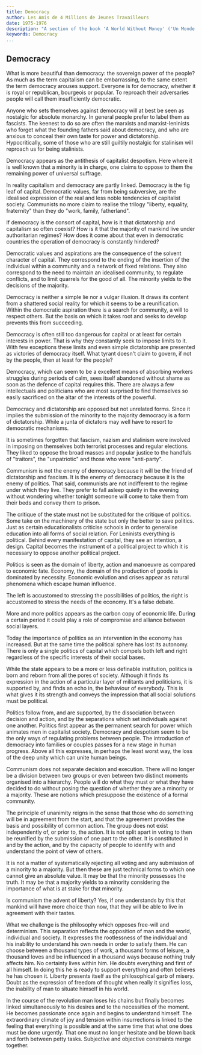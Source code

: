 ```yaml
---
title: Democracy
author: Les Amis de 4 Millions de Jeunes Travailleurs
date: 1975-1976
description: "A section of the book 'A World Without Money' ('Un Monde Sans Argent: Le Communisme'), written in French in 1975-1976 and originally translated and posted online at <https://oocities.org/~johngray/monde603.htm>. Another translation of this section, with slightly different wording, is also available on red texts as part of the full 'A World Without Money.'"
keywords: Democracy
...
```


## Democracy

What is more beautiful than democracy: the sovereign power of the
people? As much as the term capitalism can be embarrassing, to the same
extent the term democracy arouses support. Everyone is for democracy,
whether it is royal or republican, bourgeois or popular. To reproach
their adversaries people will call them insufficiently democratic.

Anyone who sets themselves against democracy will at best be seen as
nostalgic for absolute monarchy. In general people prefer to label them
as fascists. The keenest to do so are often the marxists and
marxist-leninists who forget what the founding fathers said about
democracy, and who are anxious to conceal their own taste for power and
dictatorship. Hypocritically, some of those who are still guiltily
nostalgic for stalinism will reproach us for being stalinists.

Democracy appears as the antithesis of capitalist despotism. Here where
it is well known that a minority is in charge, one claims to oppose to
them the remaining power of universal suffrage.

In reality capitalism and democracy are partly linked. Democracy is the
fig leaf of capital. Democratic values, far from being subversive, are
the idealised expression of the real and less noble tendencies of
capitalist society. Communists no more claim to realise the trilogy
"liberty, equality, fraternity" than they do "work, family, fatherland".

If democracy is the consort of capital, how is it that dictatorship and
capitalism so often coexist? How is it that the majority of mankind live
under authoritarian regimes? How does it come about that even in
democratic countries the operation of democracy is constantly hindered?

Democratic values and aspirations are the consequence of the solvent
character of capital. They correspond to the ending of the insertion of
the individual within a community and a network of fixed relations. They
also correspond to the need to maintain an idealised community, to
regulate conflicts, and to limit quarrels for the good of all. The
minority yields to the decisions of the majority.

Democracy is neither a simple lie nor a vulgar illusion. It draws its
content from a shattered social reality for which it seems to be a
reunification. Within the democratic aspiration there is a search for
community, a will to respect others. But the basis on which it takes
root and seeks to develop prevents this from succeeding.

Democracy is often still too dangerous for capital or at least for
certain interests in power. That is why they constantly seek to impose
limits to it. With few exceptions these limits and even simple
dictatorship are presented as victories of democracy itself. What tyrant
doesn't claim to govern, if not by the people, then at least for the
people?

Democracy, which can seem to be a excellent means of absorbing workers
struggles during periods of calm, sees itself abandoned without shame as
soon as the defence of capital requires this. There are always a few
intellectuals and politicians who are most surprised to find themselves
so easily sacrificed on the altar of the interests of the powerful.

Democracy and dictatorship are opposed but not unrelated forms. Since it
implies the submission of the minority to the majority democracy is a
form of dictatorship. While a junta of dictators may well have to resort
to democratic mechanisms.

It is sometimes forgotten that fascism, nazism and stalinism were
involved in imposing on themselves both terrorist processes and regular
elections. They liked to oppose the broad masses and popular justice to
the handfuls of "traitors", the "unpatriotic" and those who were
"anti-party".

Communism is not the enemy of democracy because it will be the friend of
dictatorship and fascism. It is the enemy of democracy because it is the
enemy of politics. That said, communists are not indifferent to the
regime under which they live. They prefer to fall asleep quietly in the
evening without wondering whether tonight someone will come to take them
from their beds and convey them to prison.

The critique of the state must not be substituted for the critique of
politics. Some take on the machinery of the state but only the better to
save politics. Just as certain educationalists criticise schools in
order to generalise education into all forms of social relation. For
Leninists everything is political. Behind every manifestation of
capital, they see an intention, a design. Capital becomes the instrument
of a political project to which it is necessary to oppose another
political project.

Politics is seen as the domain of liberty, action and manoeuvre as
compared to economic fate. Economy, the domain of the production of
goods is dominated by necessity. Economic evolution and crises appear as
natural phenomena which escape human influence.

The left is accustomed to stressing the possibilities of politics, the
right is accustomed to stress the needs of the economy. It's a false
debate.

More and more politics appears as the carbon copy of economic life.
During a certain period it could play a role of compromise and alliance
between social layers.

Today the importance of politics as an intervention in the economy has
increased. But at the same time the political sphere has lost its
autonomy. There is only a single politics of capital which compels both
left and right regardless of the specific interests of their social
bases.

While the state appears to be a more or less definable institution,
politics is born and reborn from all the pores of society. Although it
finds its expression in the action of a particular layer of militants
and politicians, it is supported by, and finds an echo in, the behaviour
of everybody. This is what gives it its strength and conveys the
impression that all social solutions must be political.

Politics follow from, and are supported, by the dissociation between
decision and action, and by the separations which set individuals
against one another. Politics first appear as the permanent search for
power which animates men in capitalist society. Democracy and despotism
seem to be the only ways of regulating problems between people. The
introduction of democracy into families or couples passes for a new
stage in human progress. Above all this expresses, in perhaps the least
worst way, the loss of the deep unity which can unite human beings.

Communism does not separate decision and execution. There will no longer
be a division between two groups or even between two distinct moments
organised into a hierarchy. People will do what they must or what they
have decided to do without posing the question of whether they are a
minority or a majority. These are notions which presuppose the existence
of a formal community.

The principle of unanimity reigns in the sense that those who do
something will be in agreement from the start, and that the agreement
provides the basis and possibility of common action. The group does not
exist independently of, or prior to, the action. It is not split apart
in voting to then be reunified by the submission of one part to the
other. It is constituted in and by the action, and by the capacity of
people to identify with and understand the point of view of others.

It is not a matter of systematically rejecting all voting and any
submission of a minority to a majority. But then these are just
technical forms to which one cannot give an absolute value. It may be
that the minority possesses the truth. It may be that a majority yields
to a minority considering the importance of what is at stake for that
minority.

Is communism the advent of liberty? Yes, if one understands by this that
mankind will have more choice than now, that they will be able to live
in agreement with their tastes.

What we challenge is the philosophy which opposes free-will and
determinism. This separation reflects the opposition of man and the
world, individual and society. It expresses the rootlessness of the
individual and his inability to understand his own needs in order to
satisfy them. He can choose between a thousand types of work, a thousand
forms of leisure, a thousand loves and be influenced in a thousand ways
because nothing truly affects him. No certainty lives within him. He
doubts everything and first of all himself. In doing this he is ready to
support everything and often believes he has chosen it. Liberty presents
itself as the philosophical garb of misery. Doubt as the expression of
freedom of thought when really it signifies loss, the inability of man
to situate himself in his world.

In the course of the revolution man loses his chains but finally becomes
linked simultaneously to his desires and to the necessities of the
moment. He becomes passionate once again and begins to understand
himself. The extraordinary climate of joy and tension within
insurrections is linked to the feeling that everything is possible and
at the same time that what one does must be done urgently. That one must
no longer hesitate and be blown back and forth between petty tasks.
Subjective and objective constraints merge together.
